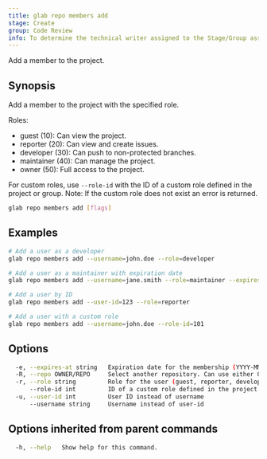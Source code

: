 ```yaml
---
title: glab repo members add
stage: Create
group: Code Review
info: To determine the technical writer assigned to the Stage/Group associated with this page, see https://about.gitlab.com/handbook/product/ux/technical-writing/#assignments
---
```


<!--
This documentation is auto generated by a script.
Please do not edit this file directly. Run `make gen-docs` instead.
-->

Add a member to the project.

## Synopsis

Add a member to the project with the specified role.

Roles:

- guest (10): Can view the project.
- reporter (20): Can view and create issues.
- developer (30): Can push to non-protected branches.
- maintainer (40): Can manage the project.
- owner (50): Full access to the project.

For custom roles, use `--role-id` with the ID of a custom role defined in the project or group.
Note: If the custom role does not exist an error is returned.

```bash twoslash title="Terminal"
glab repo members add [flags]
```

## Examples

```bash twoslash title="Terminal"
# Add a user as a developer
glab repo members add --username=john.doe --role=developer

# Add a user as a maintainer with expiration date
glab repo members add --username=jane.smith --role=maintainer --expires-at=2024-12-31

# Add a user by ID
glab repo members add --user-id=123 --role=reporter

# Add a user with a custom role
glab repo members add --username=john.doe --role-id=101
```

## Options

```bash twoslash title="Terminal"
  -e, --expires-at string   Expiration date for the membership (YYYY-MM-DD)
  -R, --repo OWNER/REPO     Select another repository. Can use either OWNER/REPO or `GROUP/NAMESPACE/REPO` format. Also accepts full URL or Git URL.
  -r, --role string         Role for the user (guest, reporter, developer, maintainer, owner) (default "developer")
      --role-id int         ID of a custom role defined in the project or group
  -u, --user-id int         User ID instead of username
      --username string     Username instead of user-id
```

## Options inherited from parent commands

```bash twoslash title="Terminal"
  -h, --help   Show help for this command.
```
